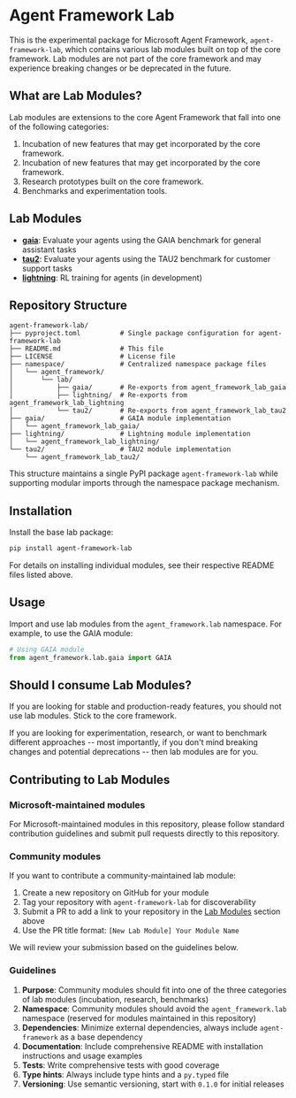 # Agent Framework Lab

This is the experimental package for Microsoft Agent Framework, `agent-framework-lab`, which contains
various lab modules built on top of the core framework.
Lab modules are not part of the core framework and may experience breaking changes or be deprecated in the future.

## What are Lab Modules?

Lab modules are extensions to the core Agent Framework that fall into
one of the following categories:

1. Incubation of new features that may get incorporated by the core framework.
1. Incubation of new features that may get incorporated by the core framework.
2. Research prototypes built on the core framework.
3. Benchmarks and experimentation tools.

## Lab Modules

- [**gaia**](./gaia/): Evaluate your agents using the GAIA benchmark for general assistant tasks
- [**tau2**](./tau2/): Evaluate your agents using the TAU2 benchmark for customer support tasks
- [**lightning**](./lightning/): RL training for agents (in development)

## Repository Structure

```
agent-framework-lab/
├── pyproject.toml          # Single package configuration for agent-framework-lab
├── README.md               # This file
├── LICENSE                 # License file
├── namespace/              # Centralized namespace package files
│   └── agent_framework/
│       └── lab/
│           ├── gaia/       # Re-exports from agent_framework_lab_gaia
│           ├── lightning/  # Re-exports from agent_framework_lab_lightning
│           └── tau2/       # Re-exports from agent_framework_lab_tau2
├── gaia/                   # GAIA module implementation
│   └── agent_framework_lab_gaia/
├── lightning/              # Lightning module implementation
│   └── agent_framework_lab_lightning/
└── tau2/                   # TAU2 module implementation
    └── agent_framework_lab_tau2/
```

This structure maintains a single PyPI package `agent-framework-lab` while supporting modular imports through the namespace package mechanism.

## Installation

Install the base lab package:

```bash
pip install agent-framework-lab
```

For details on installing individual modules, see their respective README files listed above.

## Usage

Import and use lab modules from the `agent_framework.lab` namespace.
For example, to use the GAIA module:

```python
# Using GAIA module
from agent_framework.lab.gaia import GAIA
```

## Should I consume Lab Modules?

If you are looking for stable and production-ready features, you should not use lab modules. Stick to the core framework.

If you are looking for experimentation, research, or want to
benchmark different approaches -- most importantly, if you don't mind breaking changes and potential deprecations --
then lab modules are for you.

## Contributing to Lab Modules

### Microsoft-maintained modules

For Microsoft-maintained modules in this repository, please follow standard contribution guidelines and submit pull requests directly to this repository.

### Community modules

If you want to contribute a community-maintained lab module:

1. Create a new repository on GitHub for your module
2. Tag your repository with `agent-framework-lab` for discoverability
3. Submit a PR to add a link to your repository in the [Lab Modules](#lab-modules) section above
4. Use the PR title format: `[New Lab Module] Your Module Name`

We will review your submission based on the guidelines below.

### Guidelines

1. **Purpose**: Community modules should fit into one of the three categories of lab modules (incubation, research, benchmarks)
2. **Namespace**: Community modules should avoid the `agent_framework.lab` namespace (reserved for modules maintained in this repository)
3. **Dependencies**: Minimize external dependencies, always include `agent-framework` as a base dependency
4. **Documentation**: Include comprehensive README with installation instructions and usage examples
5. **Tests**: Write comprehensive tests with good coverage
6. **Type hints**: Always include type hints and a `py.typed` file
7. **Versioning**: Use semantic versioning, start with `0.1.0` for initial releases
